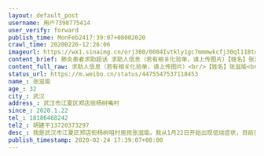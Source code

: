 ```yaml
---
layout: default_post
username: 用户7398775414
user_verify: forward
publish_time: MonFeb2417:39:07+08002020
crawl_time: 20200226-12:26:06
imageurl: https://wx1.sinaimg.cn/orj360/0084Ivtkly1gc7mmmwkcfj30ql118td6.jpg,https://wx3.sinaimg.cn/orj360/0084Ivtkly1gc7mm4e1n0j30qj1chqa8.jpg,https://wx4.sinaimg.cn/orj360/0084Ivtkly1gc7mm8tas8j30qy0zxn10.jpg
content_brief: 肺炎患者求助超话 求助人信息（若有相关化验单，请上传图片）【姓名】张滋瑜【年龄】32【所在城市】武汉【所在小区、社区】武汉市江夏区郑店街杨树嘴村【患病时间】2020.1.22【联系方式】18186468242【其他紧急联系人】胡建平13720373297【病情描述】        我是武汉市江夏区郑店街杨树 ...全文
content_full_raw: 求助人信息（若有相关化验单，请上传图片）<br/>【姓名】张滋瑜<br/>【年龄】32<br/>【所在城市】武汉<br/>【所在小区、社区】武汉市江夏区郑店街杨树嘴村<br/>【患病时间】2020.1.22<br/>【联系方式】18186468242<br/>【其他紧急联系人】胡建平13720373297<br/>【病情描述】<br/>我是武汉市江夏区郑店街杨树咀村居民张滋瑜。我从1月22日开始出现低烧症状，目前已持续低烧34天，低烧时间段和区间温度非常规律：每天8点至22点半期间会出现低热37.1---37.5度，22点半之后体温恢复正常体温（低于37度）。除低烧外，有明显严重腰疼，贫血，尿频尿急等症状。<br/><br/>2月17日江夏人民医院查血，胸部CT完全正常，2月18日在省人民医院核酸检测结果阴性。<br/><br/>2月21日在江夏中医医院查血，胸部CT完全正常，第二次核酸检测还是阴性。<br/><br/>省人民医院医生告诉我可能是肾结核或血液病导致长期低热，让我尽快排除肺炎，去省人民医院做其他检查找到长期低热病因。<br/>可我多次将我的病情上报江夏疾控，江夏防控指挥部，江夏卫健局，江夏卫生局等部门，问题确依然得不到解决。<br/><br/>江夏人民医院说我不是肺炎，但有发烧症状，说江夏只能医治肺炎，其他病治不了。将我2月18日在醉江月度假村酒店隔离。<br/><br/>我经多方上报江夏区各级部门申请尽快核酸检测排除肺炎能有求治其他疾病的机会。但得到的结果是江夏防控指挥部将我解除隔离，于2月20日晚22点直接把我送到肺炎定点医院江夏中医医院住院。我病房都是肺部严重感染的肺炎病人，我在这里被感染上肺炎的风险特别大。这里的医生还要我继续进行第三次胸部CT和核酸检测。但却迟迟不落实相关检查。让我在这种危险环境中继续等待。我目前还未感染肺炎，但时间拖延越久，随时都可能被感染上肺炎。<br/><br/>我多次向江夏区各级部门求助，希望尽快安排第三次排查胸部CT和核酸，依然毫无音讯。<br/>目前仍未解决。现急切盼望武汉市政府能帮我，让我获得救助，能有检查其他疾病排查长期低热的病因获得治疗的机会。急切盼市政府督办，盼回复。谢谢你们。
status_url: https://m.weibo.cn/status/4475547537118453
name_: 张滋瑜
age_: 32
city_: 武汉
address_: 武汉市江夏区郑店街杨树嘴村
since_: 2020.1.22
tel_: 18186468242
tel2_: 胡建平13720373297
desc_: 我是武汉市江夏区郑店街杨树咀村居民张滋瑜。我从1月22日开始出现低烧症状，目前已持续低烧34天，低烧时间段和区间温度非常规律每天8点至22点半期间会出现低热37.1---37.5度，22点半之后体温恢复正常体温（低于37度）。除低烧外，有明显严重腰疼，贫血，尿频尿急等症状。2月17日江夏人民医院查血，胸部CT完全正常，2月18日在省人民医院核酸检测结果阴性。2月21日在江夏中医医院查血，胸部CT完全正常，第二次核酸检测还是阴性。省人民医院医生告诉我可能是肾结核或血液病导致长期低热，让我尽快排除肺炎，去省人民医院做其他检查找到长期低热病因。可我多次将我的病情上报江夏疾控，江夏防控指挥部，江夏卫健局，江夏卫生局等部门，问题确依然得不到解决。江夏人民医院说我不是肺炎，但有发烧症状，说江夏只能医治肺炎，其他病治不了。将我2月18日在醉江月度假村酒店隔离。我经多方上报江夏区各级部门申请尽快核酸检测排除肺炎能有求治其他疾病的机会。但得到的结果是江夏防控指挥部将我解除隔离，于2月20日晚22点直接把我送到肺炎定点医院江夏中医医院住院。我病房都是肺部严重感染的肺炎病人，我在这里被感染上肺炎的风险特别大。这里的医生还要我继续进行第三次胸部CT和核酸检测。但却迟迟不落实相关检查。让我在这种危险环境中继续等待。我目前还未感染肺炎，但时间拖延越久，随时都可能被感染上肺炎。我多次向江夏区各级部门求助，希望尽快安排第三次排查胸部CT和核酸，依然毫无音讯。目前仍未解决。现急切盼望武汉市政府能帮我，让我获得救助，能有检查其他疾病排查长期低热的病因获得治疗的机会。急切盼市政府督办，盼回复。谢谢你们。
publish_timestamp: 2020-02-24 17:39:07+08:00
---
```

